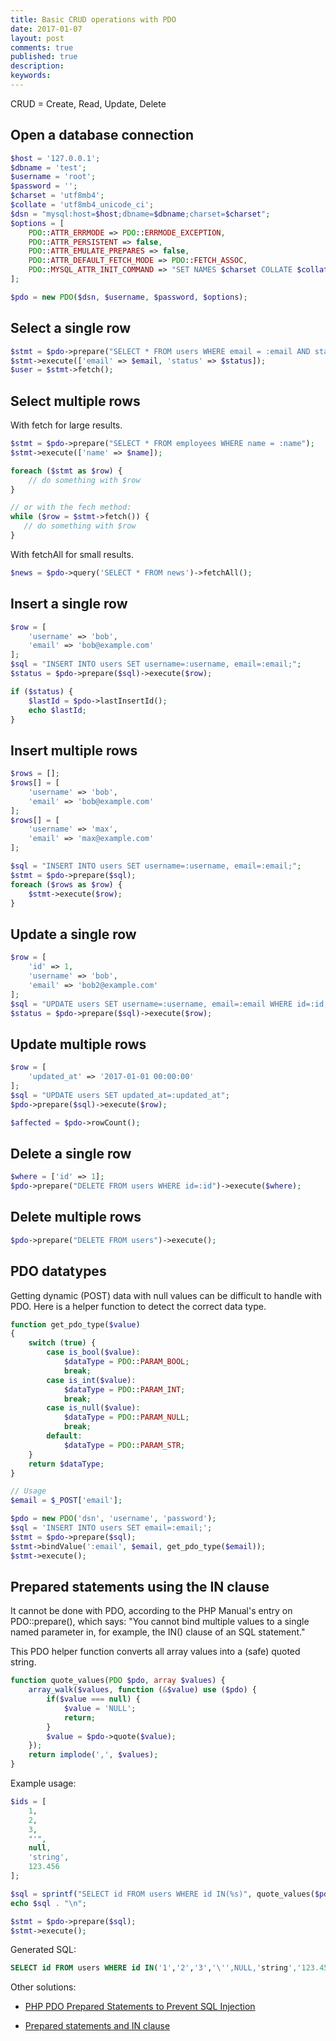 ```yaml
---
title: Basic CRUD operations with PDO
date: 2017-01-07
layout: post
comments: true
published: true
description: 
keywords: 
---
```


CRUD = Create, Read, Update, Delete

## Open a database connection

```php
$host = '127.0.0.1';
$dbname = 'test';
$username = 'root';
$password = '';
$charset = 'utf8mb4';
$collate = 'utf8mb4_unicode_ci';
$dsn = "mysql:host=$host;dbname=$dbname;charset=$charset";
$options = [
    PDO::ATTR_ERRMODE => PDO::ERRMODE_EXCEPTION,
    PDO::ATTR_PERSISTENT => false,
    PDO::ATTR_EMULATE_PREPARES => false,
    PDO::ATTR_DEFAULT_FETCH_MODE => PDO::FETCH_ASSOC,
    PDO::MYSQL_ATTR_INIT_COMMAND => "SET NAMES $charset COLLATE $collate"
];

$pdo = new PDO($dsn, $username, $password, $options);
```

## Select a single row

```php
$stmt = $pdo->prepare("SELECT * FROM users WHERE email = :email AND status=:status LIMIT 1");
$stmt->execute(['email' => $email, 'status' => $status]);
$user = $stmt->fetch();
```

## Select multiple rows

With fetch for large results.

```php
$stmt = $pdo->prepare("SELECT * FROM employees WHERE name = :name");
$stmt->execute(['name' => $name]);

foreach ($stmt as $row) {
    // do something with $row
}

// or with the fech method:
while ($row = $stmt->fetch()) {
   // do something with $row
}
```

With fetchAll for small results.

```php
$news = $pdo->query('SELECT * FROM news')->fetchAll();
```

## Insert a single row

```php
$row = [
    'username' => 'bob',
    'email' => 'bob@example.com'
];
$sql = "INSERT INTO users SET username=:username, email=:email;";
$status = $pdo->prepare($sql)->execute($row);

if ($status) {
    $lastId = $pdo->lastInsertId();
    echo $lastId;
}
```

## Insert multiple rows

```php
$rows = [];
$rows[] = [
    'username' => 'bob',
    'email' => 'bob@example.com'
];
$rows[] = [
    'username' => 'max',
    'email' => 'max@example.com'
];

$sql = "INSERT INTO users SET username=:username, email=:email;";
$stmt = $pdo->prepare($sql);
foreach ($rows as $row) {
    $stmt->execute($row);
}
```

## Update a single row

```php
$row = [
    'id' => 1,
    'username' => 'bob',
    'email' => 'bob2@example.com'
];
$sql = "UPDATE users SET username=:username, email=:email WHERE id=:id;";
$status = $pdo->prepare($sql)->execute($row);
```

## Update multiple rows

```php
$row = [
    'updated_at' => '2017-01-01 00:00:00'
];
$sql = "UPDATE users SET updated_at=:updated_at";
$pdo->prepare($sql)->execute($row);

$affected = $pdo->rowCount();
```

## Delete a single row

```php
$where = ['id' => 1];
$pdo->prepare("DELETE FROM users WHERE id=:id")->execute($where);
```

## Delete multiple rows

```php
$pdo->prepare("DELETE FROM users")->execute();
```

## PDO datatypes

Getting dynamic (POST) data with null values can be difficult to handle with PDO. 
Here is a helper function to detect the correct data type.

```php
function get_pdo_type($value)
{
    switch (true) {
        case is_bool($value):
            $dataType = PDO::PARAM_BOOL;
            break;
        case is_int($value):
            $dataType = PDO::PARAM_INT;
            break;
        case is_null($value):
            $dataType = PDO::PARAM_NULL;
            break;
        default:
            $dataType = PDO::PARAM_STR;
    }
    return $dataType;
}

// Usage
$email = $_POST['email'];

$pdo = new PDO('dsn', 'username', 'password');
$sql = 'INSERT INTO users SET email=:email;';
$stmt = $pdo->prepare($sql);
$stmt->bindValue(':email', $email, get_pdo_type($email));
$stmt->execute();
```

## Prepared statements using the IN clause

It cannot be done with PDO, according to the PHP Manual's entry on PDO::prepare(), which says:
"You cannot bind multiple values to a single named parameter in, for example, the IN() clause of an SQL statement."

This PDO helper function converts all array values into a (safe) quoted string. 

```php
function quote_values(PDO $pdo, array $values) {
    array_walk($values, function (&$value) use ($pdo) {
        if($value === null) {
            $value = 'NULL';
            return;
        }
        $value = $pdo->quote($value);
    });
    return implode(',', $values);
}
```

Example usage:

```php
$ids = [
    1,
    2,
    3,
    "'", 
    null,
    'string',
    123.456
];

$sql = sprintf("SELECT id FROM users WHERE id IN(%s)", quote_values($pdo, $ids));
echo $sql . "\n";

$stmt = $pdo->prepare($sql);
$stmt->execute();
```

Generated SQL:

```sql
SELECT id FROM users WHERE id IN('1','2','3','\'',NULL,'string','123.456')
```

Other solutions:

* [PHP PDO Prepared Statements to Prevent SQL Injection](https://websitebeaver.com/php-pdo-prepared-statements-to-prevent-sql-injection#where-in-array)

* [Prepared statements and IN clause](https://phpdelusions.net/pdo#in)